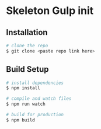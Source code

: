# Skeleton Gulp init

## Installation
```bash
# clone the repo
$ git clone <paste repo link here>
```

## Build Setup

```bash
# install dependencies
$ npm install

# compile and watch files
$ npm run watch

# build for production
$ npm build
```
